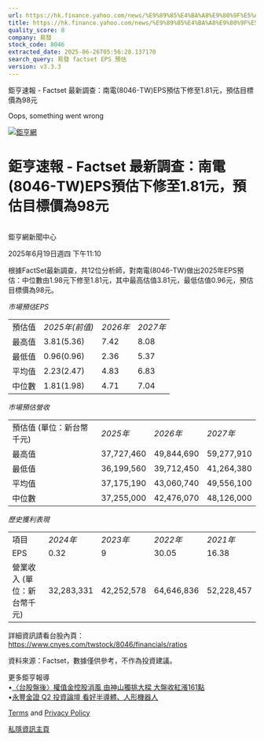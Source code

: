 ```yaml
---
url: https://hk.finance.yahoo.com/news/%E9%89%85%E4%BA%A8%E9%80%9F%E5%A0%B1-factset-%E6%9C%80%E6%96%B0%E8%AA%BF%E6%9F%A5-%E5%8D%97%E9%9B%BB-8046-041030838.html
title: https://hk.finance.yahoo.com/news/%E9%89%85%E4%BA%A8%E9%80%9F%E5%A0%B1-factset-%E6%9C%80%E6%96%B0%E8
quality_score: 8
company: 易發
stock_code: 8046
extracted_date: 2025-06-26T05:56:28.137170
search_query: 易發 factset EPS 預估
version: v3.3.3
---
```


鉅亨速報 - Factset 最新調查：南電(8046-TW)EPS預估下修至1.81元，預估目標價為98元 


Oops, something went wrong

 

[![鉅亨網](https://s.yimg.com/ny/api/res/1.2/UM5hrThmhlnSiBO4o4qlLg--/YXBwaWQ9aGlnaGxhbmRlcjt3PTE0NjtoPTQ4O2NmPXdlYnA-/https://s.yimg.com/os/creatr-uploaded-images/2020-01/147c7630-36ab-11ea-ae7c-5ee7a0016555)](http://www.cnyes.com/ "鉅亨網")

# 鉅亨速報 - Factset 最新調查：南電(8046-TW)EPS預估下修至1.81元，預估目標價為98元

![](data:image/gif;base64,R0lGODlhAQABAIAAAAAAAP///ywAAAAAAQABAAACAUwAOw==)

鉅亨網新聞中心

2025年6月19日週四 下午11:10

根據FactSet最新調查，共12位分析師，對南電(8046-TW)做出2025年EPS預估：中位數由1.98元下修至1.81元，其中最高估值3.81元，最低估值0.96元，預估目標價為98元。

*市場預估EPS*

|  |  |  |  |
| --- | --- | --- | --- |
| 預估值 | *2025年(前值)* | *2026年* | *2027年* |
| 最高值 | 3.81(5.36) | 7.42 | 8.08 |
| 最低值 | 0.96(0.96) | 2.36 | 5.37 |
| 平均值 | 2.23(2.47) | 4.83 | 6.83 |
| 中位數 | 1.81(1.98) | 4.71 | 7.04 |

*市場預估營收*

|  |  |  |  |
| --- | --- | --- | --- |
| 預估值 (單位：新台幣千元) | *2025年* | *2026年* | *2027年* |
| 最高值 | 37,727,460 | 49,844,690 | 59,277,910 |
| 最低值 | 36,199,560 | 39,712,450 | 41,264,380 |
| 平均值 | 37,175,190 | 43,060,740 | 49,556,100 |
| 中位數 | 37,255,000 | 42,476,070 | 48,126,000 |

*歷史獲利表現*

|  |  |  |  |  |
| --- | --- | --- | --- | --- |
| 項目 | *2024年* | *2023年* | *2022年* | *2021年* |
| EPS | 0.32 | 9 | 30.05 | 16.38 |
| 營業收入 (單位：新台幣千元) | 32,283,331 | 42,252,578 | 64,646,836 | 52,228,457 |

詳細資訊請看台股內頁：  
<https://www.cnyes.com/twstock/8046/financials/ratios>

資料來源：Factset，數據僅供參考，不作為投資建議。

更多鉅亨報導  
•[〈台股盤後〉權值金控股消風 由神山獨挑大樑 大盤收紅漲161點](https://news.cnyes.com/news/id/6026029?utm_source=yahoo&utm_medium=RSS&utm_campaign=relate)  
•[永豐金證 Q2 投資論壇 看好半導體、人形機器人](https://news.cnyes.com/news/id/6024638?utm_source=yahoo&utm_medium=RSS&utm_campaign=relate)

[Terms](https://guce.yahoo.com/terms?locale=zh-Hant-HK)  and [Privacy Policy](https://guce.yahoo.com/privacy-policy?locale=zh-Hant-HK)

[私隱資訊主頁](https://guce.yahoo.com/privacy-dashboard?locale=zh-Hant-HK)